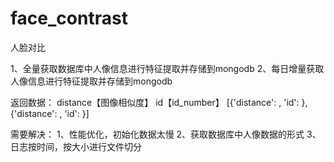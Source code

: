 # face_contrast
人脸对比


1、全量获取数据库中人像信息进行特征提取并存储到mongodb
2、每日增量获取人像信息进行特征提取并存储到mongodb

返回数据：
    distance【图像相似度】
    id【id_number】
    [{'distance': , 'id': },{'distance': , 'id': }]



需要解决：
1、性能优化，初始化数据太慢
2、获取数据库中人像数据的形式
3、日志按时间，按大小进行文件切分

